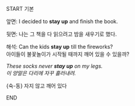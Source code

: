 START
기본

앞면:
I decided to **stay up** and finish the book.

뒷면:
나는 그 책을 다 읽으려고 밤을 새우기로 했다.

해석:
Can the kids **stay up** till the fireworks?  
아이들이 불꽃놀이가 시작될 때까지 깨어 있을 수 있을까?  

*These socks never **stay up** on my legs.*  
*이 양말은 다리에 자꾸 흘러내려.*  

{숙-동} 자지 않고 깨어 있다
<!--ID: 1746586791369-->
END